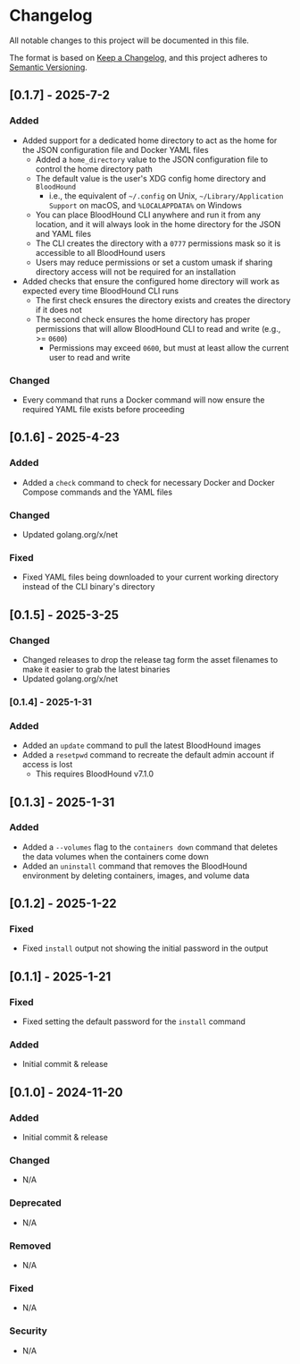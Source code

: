 # Changelog
All notable changes to this project will be documented in this file.

The format is based on [Keep a Changelog](https://keepachangelog.com/en/1.0.0/),
and this project adheres to [Semantic Versioning](https://semver.org/spec/v2.0.0.html).

## [0.1.7] - 2025-7-2

### Added

* Added support for a dedicated home directory to act as the home for the JSON configuration file and Docker YAML files
  * Added a `home_directory` value to the JSON configuration file to control the home directory path
  * The default value is the user's XDG config home directory and `BloodHound`
    * i.e., the equivalent of `~/.config` on Unix, `~/Library/Application Support` on macOS, and  `%LOCALAPPDATA%` on Windows
  * You can place BloodHound CLI anywhere and run it from any location, and it will always look in the home directory for the JSON and YAML files
  * The CLI creates the directory with a `0777` permissions mask so it is accessible to all BloodHound users
  * Users may reduce permissions or set a custom umask if sharing directory access will not be required for an installation
* Added checks that ensure the configured home directory will work as expected every time BloodHound CLI runs
  * The first check ensures the directory exists and creates the directory if it does not
  * The second check ensures the home directory has proper permissions that will allow BloodHound CLI to read and write (e.g., >= `0600`)
    * Permissions may exceed `0600`, but must at least allow the current user to read and write

### Changed

* Every command that runs a Docker command will now ensure the required YAML file exists before proceeding

## [0.1.6] - 2025-4-23

### Added

* Added a `check` command to check for necessary Docker and Docker Compose commands and the YAML files

### Changed

* Updated golang.org/x/net

### Fixed

* Fixed YAML files being downloaded to your current working directory instead of the CLI binary's directory

## [0.1.5] - 2025-3-25

### Changed

* Changed releases to drop the release tag form the asset filenames to make it easier to grab the latest binaries
* Updated golang.org/x/net

### [0.1.4] - 2025-1-31

### Added

* Added an `update` command to pull the latest BloodHound images
* Added a `resetpwd` command to recreate the default admin account if access is lost
  * This requires BloodHound v7.1.0

## [0.1.3] - 2025-1-31

### Added

* Added a `--volumes` flag to the `containers down` command that deletes the data volumes when the containers come down
* Added an `uninstall` command that removes the BloodHound environment by deleting containers, images, and volume data

## [0.1.2] - 2025-1-22

### Fixed

* Fixed `install` output not showing the initial password in the output

## [0.1.1] - 2025-1-21

### Fixed

* Fixed setting the default password for the `install` command

### Added

* Initial commit & release

## [0.1.0] - 2024-11-20

### Added

* Initial commit & release

### Changed

* N/A

### Deprecated

* N/A

### Removed

* N/A

### Fixed

* N/A

### Security

* N/A
